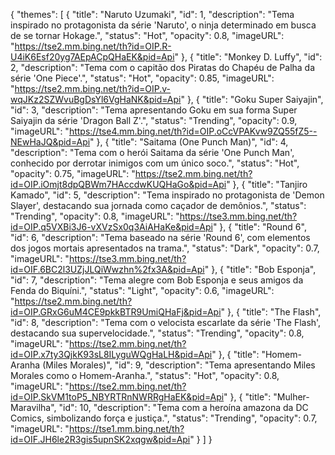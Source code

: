 {
  "themes": [
    {
      "title": "Naruto Uzumaki",
      "id": 1,
      "description": "Tema inspirado no protagonista da série 'Naruto', o ninja determinado em busca de se tornar Hokage.",
      "status": "Hot",
      "opacity": 0.8,
      "imageURL": "https://tse2.mm.bing.net/th?id=OIP.R-U4iK6Esf20yg7AEpACpQHaEK&pid=Api"
    },
    {
      "title": "Monkey D. Luffy",
      "id": 2,
      "description": "Tema com o capitão dos Piratas do Chapéu de Palha da série 'One Piece'.",
      "status": "Hot",
      "opacity": 0.85,
      "imageURL": "https://tse2.mm.bing.net/th?id=OIP.v-wqJKz2SZWvuBgDsYl6VgHaNK&pid=Api"
    },
    {
      "title": "Goku Super Saiyajin",
      "id": 3,
      "description": "Tema apresentando Goku em sua forma Super Saiyajin da série 'Dragon Ball Z'.",
      "status": "Trending",
      "opacity": 0.9,
      "imageURL": "https://tse4.mm.bing.net/th?id=OIP.oCcVPAKvw9ZQ55fZ5--NEwHaJQ&pid=Api"
    },
    {
      "title": "Saitama (One Punch Man)",
      "id": 4,
      "description": "Tema com o herói Saitama da série 'One Punch Man', conhecido por derrotar inimigos com um único soco.",
      "status": "Hot",
      "opacity": 0.75,
      "imageURL": "https://tse2.mm.bing.net/th?id=OIP.iOmjt8dpQBWm7HAccdwKUQHaGo&pid=Api"
    },
    {
      "title": "Tanjiro Kamado",
      "id": 5,
      "description": "Tema inspirado no protagonista de 'Demon Slayer', destacando sua jornada como caçador de demônios.",
      "status": "Trending",
      "opacity": 0.8,
      "imageURL": "https://tse3.mm.bing.net/th?id=OIP.q5VXBi3J6-vXVzSx0q3AiAHaKe&pid=Api"
    },
    {
      "title": "Round 6",
      "id": 6,
      "description": "Tema baseado na série 'Round 6', com elementos dos jogos mortais apresentados na trama.",
      "status": "Dark",
      "opacity": 0.7,
      "imageURL": "https://tse3.mm.bing.net/th?id=OIF.6BC2l3UZjJLQiWwzhn%2fx3A&pid=Api"
    },
    {
      "title": "Bob Esponja",
      "id": 7,
      "description": "Tema alegre com Bob Esponja e seus amigos da Fenda do Biquíni.",
      "status": "Light",
      "opacity": 0.6,
      "imageURL": "https://tse2.mm.bing.net/th?id=OIP.GRxG6uM4CE9pkkBTR9UmiQHaFj&pid=Api"
    },
    {
      "title": "The Flash",
      "id": 8,
      "description": "Tema com o velocista escarlate da série 'The Flash', destacando sua supervelocidade.",
      "status": "Trending",
      "opacity": 0.8,
      "imageURL": "https://tse2.mm.bing.net/th?id=OIP.x7ty3QjkK93sL8ILyguWQgHaLH&pid=Api"
    },
    {
      "title": "Homem-Aranha (Miles Morales)",
      "id": 9,
      "description": "Tema apresentando Miles Morales como o Homem-Aranha.",
      "status": "Hot",
      "opacity": 0.8,
      "imageURL": "https://tse2.mm.bing.net/th?id=OIP.SkVM1toP5_NBYRTRnNWRRgHaEK&pid=Api"
    },
    {
      "title": "Mulher-Maravilha",
      "id": 10,
      "description": "Tema com a heroína amazona da DC Comics, simbolizando força e justiça.",
      "status": "Trending",
      "opacity": 0.7,
      "imageURL": "https://tse1.mm.bing.net/th?id=OIF.JH6le2R3gis5upnSK2xqgw&pid=Api"
    }
  ]
}
